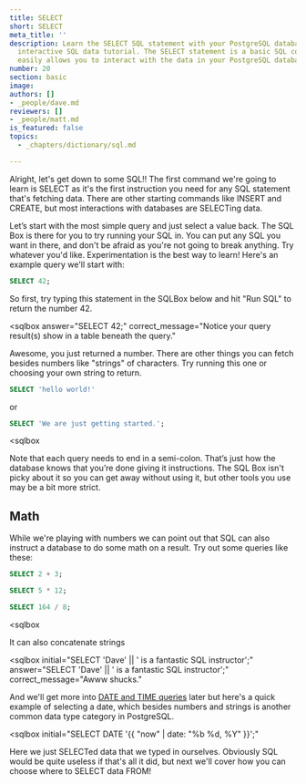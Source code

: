 ```yaml
---
title: SELECT
short: SELECT
meta_title: ''
description: Learn the SELECT SQL statement with your PostgreSQL database in this
  interactive SQL data tutorial. The SELECT statement is a basic SQL command that
  easily allows you to interact with the data in your PostgreSQL database.
number: 20
section: basic
image:
authors: []
- _people/dave.md
reviewers: []
- _people/matt.md
is_featured: false
topics:
  - _chapters/dictionary/sql.md

---
```

Alright, let's get down to some SQL!!  The first command we're going to learn is SELECT as it's the first instruction you need for any SQL statement that's fetching data. There are other starting commands like INSERT and CREATE, but most interactions with databases are SELECTing data.

Let’s start with the most simple query and just select a value back.  The SQL Box is there for you to try running your SQL in.  You can put any SQL you want in there, and don't be afraid as you're not going to break anything.  Try whatever you'd like.  Experimentation is the best way to learn! Here's an example query we'll start with:

```sql
SELECT 42;
```

 So first, try typing this statement in the SQLBox below and hit "Run SQL" to return the number 42.

<sqlbox
     answer="SELECT 42;"
     correct_message="Notice your query result(s) show in a table beneath the query."
></sqlbox>

Awesome, you just returned a number.  There are other things you can fetch besides numbers like "strings" of characters.  Try running this one or choosing your own string to return.

```sql
SELECT 'hello world!'
```
or
```sql
SELECT 'We are just getting started.';
```

<sqlbox
></sqlbox>

Note that each query needs to end in a semi-colon.  That’s just how the database knows that you’re done giving it instructions.  The SQL Box isn't picky about it so you can get away without using it, but other tools you use may be a bit more strict.

## Math

While we're playing with numbers we can point out that SQL can also instruct a database to do some math on a result.  Try out some queries like these:

```sql
SELECT 2 + 3;
```

```sql
SELECT 5 * 12;
```

```sql
SELECT 164 / 8;
```

<sqlbox
></sqlbox>

It can also concatenate strings

<sqlbox
     initial="SELECT 'Dave' || ' is a fantastic SQL instructor';"
     answer="SELECT 'Dave' || ' is a fantastic SQL instructor';"
     correct_message="Awww shucks."
></sqlbox>

And we'll get more into [DATE and TIME queries](../dates/) later but here's a quick example of selecting a date, which besides numbers and strings is another common data type category in PostgreSQL.

<sqlbox
  initial="SELECT DATE '{{ "now" | date: "%b %d, %Y" }}';"
></sqlbox>


Here we just SELECTed data that we typed in ourselves.  Obviously SQL would be quite useless if that's all it did, but next we'll cover how you can choose where to SELECT data FROM!
